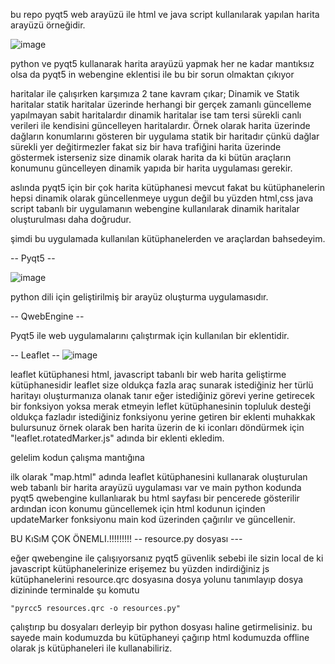 bu repo pyqt5 web arayüzü ile html ve java script kullanılarak yapılan harita arayüzü örneğidir.

![image](https://github.com/furkan-hub/python-uav-map/assets/72547366/61f190d1-187d-490c-b20c-a82fc62740d6)


python ve pyqt5 kullanarak harita arayüzü yapmak her ne kadar mantıksız olsa da pyqt5 in webengine eklentisi ile bu bir sorun olmaktan çıkıyor 

haritalar ile çalışırken karşımıza 2 tane kavram çıkar; Dinamik ve Statik haritalar statik haritalar üzerinde herhangi bir gerçek zamanlı güncelleme yapılmayan sabit haritalardır dinamik haritalar ise tam tersi sürekli canlı verileri ile kendisini güncelleyen haritalardır. Örnek olarak harita üzerinde dağların konumlarını gösteren bir uygulama statik bir haritadır çünkü dağlar sürekli yer değitirmezler fakat siz bir hava trafiğini harita üzerinde göstermek isterseniz size dinamik olarak harita da ki bütün araçların konumunu güncelleyen dinamik yapıda bir harita uygulaması gerekir.

aslında pyqt5 için bir çok harita kütüphanesi mevcut fakat bu kütüphanelerin hepsi dinamik olarak güncellenmeye uygun değil
bu yüzden html,css java script tabanlı bir uygulamanın webengine kullanılarak dinamik haritalar oluşturulması daha doğrudur.

şimdi bu uygulamada kullanılan kütüphanelerden ve araçlardan bahsedeyim.

-- Pyqt5 --

![image](https://github.com/furkan-hub/python-uav-map/assets/72547366/26e181a3-d3a0-4781-bebb-d7f817ca39a5)


python dili için geliştirilmiş bir arayüz oluşturma uygulamasıdır. 

-- QwebEngine --

Pyqt5 ile web uygulamalarını çalıştırmak için kullanılan bir eklentidir.

-- Leaflet --
![image](https://github.com/furkan-hub/python-uav-map/assets/72547366/08ff011c-2989-46db-b4ce-90ae5722bf23)


leaflet kütüphanesi html, javascript tabanlı bir web harita geliştirme kütüphanesidir leaflet size oldukça fazla araç sunarak istediğiniz her türlü haritayı oluşturmanıza olanak tanır eğer istediğiniz görevi yerine getirecek bir fonksiyon yoksa merak etmeyin leflet kütüphanesinin topluluk desteği oldukça fazladır istediğiniz fonksiyonu yerine getiren bir eklenti muhakkak bulursunuz örnek olarak ben harita üzerin de ki iconları döndürmek için "leaflet.rotatedMarker.js" adında bir eklenti ekledim.

gelelim kodun çalışma mantığına

ilk olarak "map.html" adında leaflet kütüphanesini kullanarak oluşturulan web tabanlı bir harita arayüzü uygulaması var ve main python kodunda pyqt5 qwebengine kullanlıarak bu html sayfası bir pencerede gösterilir ardından icon konumu güncellemek için html kodunun içinden updateMarker fonksiyonu main kod üzerinden çağırılır ve güncellenir.


BU KıSıM ÇOK ÖNEMLI.!!!!!!!!!
-- resource.py dosyası ---

eğer qwebengine ile çalışıyorsanız pyqt5 güvenlik sebebi ile sizin local de ki javascript kütüphanelerinize erişemez bu yüzden indirdiğiniz js kütüphanelerini resource.qrc dosyasına dosya yolunu tanımlayıp dosya dizininde terminalde şu komutu
```
"pyrcc5 resources.qrc -o resources.py"
```
çalıştırıp bu dosyaları derleyip bir python dosyası haline getirmelisiniz. bu sayede main kodumuzda bu kütüphaneyi çağırıp html kodumuzda offline olarak js kütüphaneleri ile kullanabiliriz.
